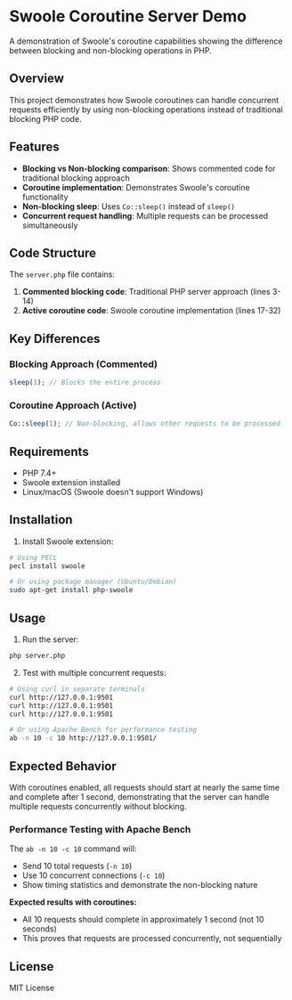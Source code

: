 # Swoole Coroutine Server Demo

A demonstration of Swoole's coroutine capabilities showing the difference between blocking and non-blocking operations in PHP.

## Overview

This project demonstrates how Swoole coroutines can handle concurrent requests efficiently by using non-blocking operations instead of traditional blocking PHP code.

## Features

- **Blocking vs Non-blocking comparison**: Shows commented code for traditional blocking approach
- **Coroutine implementation**: Demonstrates Swoole's coroutine functionality
- **Non-blocking sleep**: Uses `Co::sleep()` instead of `sleep()`
- **Concurrent request handling**: Multiple requests can be processed simultaneously

## Code Structure

The `server.php` file contains:

1. **Commented blocking code**: Traditional PHP server approach (lines 3-14)
2. **Active coroutine code**: Swoole coroutine implementation (lines 17-32)

## Key Differences

### Blocking Approach (Commented)

```php
sleep(1); // Blocks the entire process
```

### Coroutine Approach (Active)

```php
Co::sleep(1); // Non-blocking, allows other requests to be processed
```

## Requirements

- PHP 7.4+
- Swoole extension installed
- Linux/macOS (Swoole doesn't support Windows)

## Installation

1. Install Swoole extension:

```bash
# Using PECL
pecl install swoole

# Or using package manager (Ubuntu/Debian)
sudo apt-get install php-swoole
```

## Usage

1. Run the server:

```bash
php server.php
```

2. Test with multiple concurrent requests:

```bash
# Using curl in separate terminals
curl http://127.0.0.1:9501
curl http://127.0.0.1:9501
curl http://127.0.0.1:9501

# Or using Apache Bench for performance testing
ab -n 10 -c 10 http://127.0.0.1:9501/
```

## Expected Behavior

With coroutines enabled, all requests should start at nearly the same time and complete after 1 second, demonstrating that the server can handle multiple requests concurrently without blocking.

### Performance Testing with Apache Bench

The `ab -n 10 -c 10` command will:

- Send 10 total requests (`-n 10`)
- Use 10 concurrent connections (`-c 10`)
- Show timing statistics and demonstrate the non-blocking nature

**Expected results with coroutines:**

- All 10 requests should complete in approximately 1 second (not 10 seconds)
- This proves that requests are processed concurrently, not sequentially

## License

MIT License
